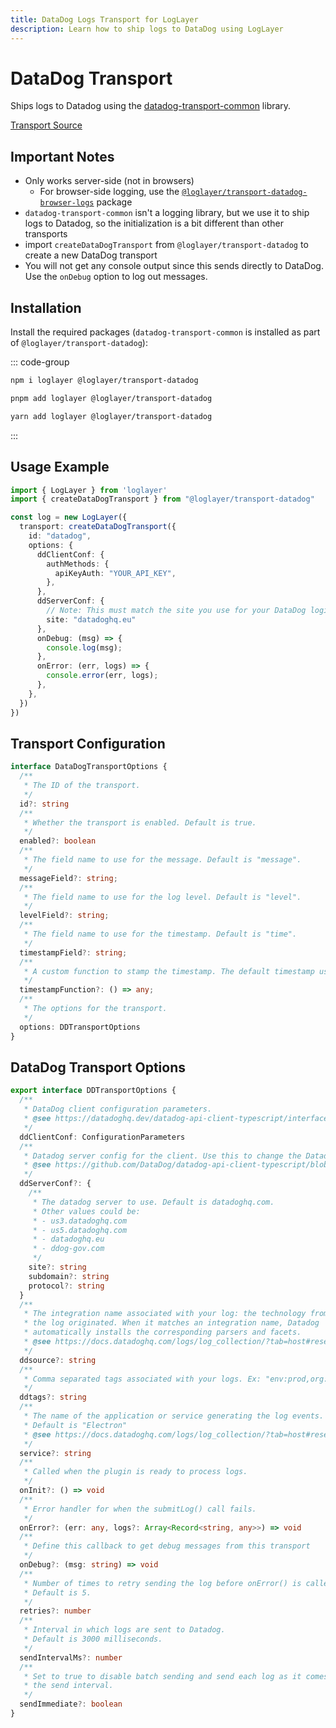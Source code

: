 ```yaml
---
title: DataDog Logs Transport for LogLayer
description: Learn how to ship logs to DataDog using LogLayer
---
```


# DataDog Transport

Ships logs to Datadog using the [datadog-transport-common](https://www.npmjs.com/package/datadog-transport-common) library.

[Transport Source](https://github.com/loglayer/loglayer/tree/master/packages/transports/datadog)

## Important Notes

- Only works server-side (not in browsers)
    * For browser-side logging, use the [`@loglayer/transport-datadog-browser-logs`](/transports/datadog-browser-logs) package
- `datadog-transport-common` isn't a logging library, but we use it to ship logs to Datadog, so the initialization is a bit different than other transports
- import `createDataDogTransport` from `@loglayer/transport-datadog` to create a new DataDog transport
- You will not get any console output since this sends directly to DataDog. Use the `onDebug` option to log out messages.

## Installation

Install the required packages (`datadog-transport-common` is installed as part of `@loglayer/transport-datadog`):

::: code-group

```sh [npm]
npm i loglayer @loglayer/transport-datadog
```

```sh [pnpm]
pnpm add loglayer @loglayer/transport-datadog
```

```sh [yarn]
yarn add loglayer @loglayer/transport-datadog
```

:::

## Usage Example

```typescript
import { LogLayer } from 'loglayer'
import { createDataDogTransport } from "@loglayer/transport-datadog"

const log = new LogLayer({
  transport: createDataDogTransport({
    id: "datadog",
    options: {
      ddClientConf: {
        authMethods: {
          apiKeyAuth: "YOUR_API_KEY",
        },
      },
      ddServerConf: {
        // Note: This must match the site you use for your DataDog login - See below for more info
        site: "datadoghq.eu"
      },
      onDebug: (msg) => {
        console.log(msg);
      },
      onError: (err, logs) => {
        console.error(err, logs);
      },
    },
  })
})
```

## Transport Configuration

```typescript
interface DataDogTransportOptions {
  /**
   * The ID of the transport.
   */
  id?: string
  /**
   * Whether the transport is enabled. Default is true.
   */
  enabled?: boolean
  /**
   * The field name to use for the message. Default is "message".
   */
  messageField?: string;
  /**
   * The field name to use for the log level. Default is "level".
   */
  levelField?: string;
  /**
   * The field name to use for the timestamp. Default is "time".
   */
  timestampField?: string;
  /**
   * A custom function to stamp the timestamp. The default timestamp uses the ISO 8601 format.
   */
  timestampFunction?: () => any;
  /**
   * The options for the transport.
   */
  options: DDTransportOptions
}
```

## DataDog Transport Options

```typescript
export interface DDTransportOptions {
  /**
   * DataDog client configuration parameters.
   * @see https://datadoghq.dev/datadog-api-client-typescript/interfaces/client.Configuration.html
   */
  ddClientConf: ConfigurationParameters
  /**
   * Datadog server config for the client. Use this to change the Datadog server region.
   * @see https://github.com/DataDog/datadog-api-client-typescript/blob/1e1097c68a437894b482701ecbe3d61522429319/packages/datadog-api-client-common/servers.ts#L90
   */
  ddServerConf?: {
    /**
     * The datadog server to use. Default is datadoghq.com.
     * Other values could be:
     * - us3.datadoghq.com
     * - us5.datadoghq.com
     * - datadoghq.eu
     * - ddog-gov.com
     */
    site?: string
    subdomain?: string
    protocol?: string
  }
  /**
   * The integration name associated with your log: the technology from which
   * the log originated. When it matches an integration name, Datadog
   * automatically installs the corresponding parsers and facets.
   * @see https://docs.datadoghq.com/logs/log_collection/?tab=host#reserved-attributes
   */
  ddsource?: string
  /**
   * Comma separated tags associated with your logs. Ex: "env:prod,org:finance"
   */
  ddtags?: string
  /**
   * The name of the application or service generating the log events.
   * Default is "Electron"
   * @see https://docs.datadoghq.com/logs/log_collection/?tab=host#reserved-attributes
   */
  service?: string
  /**
   * Called when the plugin is ready to process logs.
   */
  onInit?: () => void
  /**
   * Error handler for when the submitLog() call fails.
   */
  onError?: (err: any, logs?: Array<Record<string, any>>) => void
  /**
   * Define this callback to get debug messages from this transport
   */
  onDebug?: (msg: string) => void
  /**
   * Number of times to retry sending the log before onError() is called.
   * Default is 5.
   */
  retries?: number
  /**
   * Interval in which logs are sent to Datadog.
   * Default is 3000 milliseconds.
   */
  sendIntervalMs?: number
  /**
   * Set to true to disable batch sending and send each log as it comes in. This disables
   * the send interval.
   */
  sendImmediate?: boolean
}
```
